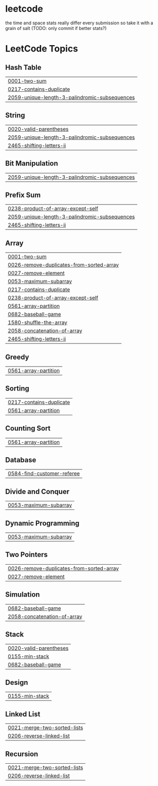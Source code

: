 # leetcode

the time and space stats really differ every submission so take it with a grain of salt (TODO: only commit if better stats?)

<!---LeetCode Topics Start-->
# LeetCode Topics
## Hash Table
|  |
| ------- |
| [0001-two-sum](https://github.com/shinshARK/leetcode/tree/master/0001-two-sum) |
| [0217-contains-duplicate](https://github.com/shinshARK/leetcode/tree/master/0217-contains-duplicate) |
| [2059-unique-length-3-palindromic-subsequences](https://github.com/shinshARK/leetcode/tree/master/2059-unique-length-3-palindromic-subsequences) |
## String
|  |
| ------- |
| [0020-valid-parentheses](https://github.com/shinshARK/leetcode/tree/master/0020-valid-parentheses) |
| [2059-unique-length-3-palindromic-subsequences](https://github.com/shinshARK/leetcode/tree/master/2059-unique-length-3-palindromic-subsequences) |
| [2465-shifting-letters-ii](https://github.com/shinshARK/leetcode/tree/master/2465-shifting-letters-ii) |
## Bit Manipulation
|  |
| ------- |
| [2059-unique-length-3-palindromic-subsequences](https://github.com/shinshARK/leetcode/tree/master/2059-unique-length-3-palindromic-subsequences) |
## Prefix Sum
|  |
| ------- |
| [0238-product-of-array-except-self](https://github.com/shinshARK/leetcode/tree/master/0238-product-of-array-except-self) |
| [2059-unique-length-3-palindromic-subsequences](https://github.com/shinshARK/leetcode/tree/master/2059-unique-length-3-palindromic-subsequences) |
| [2465-shifting-letters-ii](https://github.com/shinshARK/leetcode/tree/master/2465-shifting-letters-ii) |
## Array
|  |
| ------- |
| [0001-two-sum](https://github.com/shinshARK/leetcode/tree/master/0001-two-sum) |
| [0026-remove-duplicates-from-sorted-array](https://github.com/shinshARK/leetcode/tree/master/0026-remove-duplicates-from-sorted-array) |
| [0027-remove-element](https://github.com/shinshARK/leetcode/tree/master/0027-remove-element) |
| [0053-maximum-subarray](https://github.com/shinshARK/leetcode/tree/master/0053-maximum-subarray) |
| [0217-contains-duplicate](https://github.com/shinshARK/leetcode/tree/master/0217-contains-duplicate) |
| [0238-product-of-array-except-self](https://github.com/shinshARK/leetcode/tree/master/0238-product-of-array-except-self) |
| [0561-array-partition](https://github.com/shinshARK/leetcode/tree/master/0561-array-partition) |
| [0682-baseball-game](https://github.com/shinshARK/leetcode/tree/master/0682-baseball-game) |
| [1580-shuffle-the-array](https://github.com/shinshARK/leetcode/tree/master/1580-shuffle-the-array) |
| [2058-concatenation-of-array](https://github.com/shinshARK/leetcode/tree/master/2058-concatenation-of-array) |
| [2465-shifting-letters-ii](https://github.com/shinshARK/leetcode/tree/master/2465-shifting-letters-ii) |
## Greedy
|  |
| ------- |
| [0561-array-partition](https://github.com/shinshARK/leetcode/tree/master/0561-array-partition) |
## Sorting
|  |
| ------- |
| [0217-contains-duplicate](https://github.com/shinshARK/leetcode/tree/master/0217-contains-duplicate) |
| [0561-array-partition](https://github.com/shinshARK/leetcode/tree/master/0561-array-partition) |
## Counting Sort
|  |
| ------- |
| [0561-array-partition](https://github.com/shinshARK/leetcode/tree/master/0561-array-partition) |
## Database
|  |
| ------- |
| [0584-find-customer-referee](https://github.com/shinshARK/leetcode/tree/master/0584-find-customer-referee) |
## Divide and Conquer
|  |
| ------- |
| [0053-maximum-subarray](https://github.com/shinshARK/leetcode/tree/master/0053-maximum-subarray) |
## Dynamic Programming
|  |
| ------- |
| [0053-maximum-subarray](https://github.com/shinshARK/leetcode/tree/master/0053-maximum-subarray) |
## Two Pointers
|  |
| ------- |
| [0026-remove-duplicates-from-sorted-array](https://github.com/shinshARK/leetcode/tree/master/0026-remove-duplicates-from-sorted-array) |
| [0027-remove-element](https://github.com/shinshARK/leetcode/tree/master/0027-remove-element) |
## Simulation
|  |
| ------- |
| [0682-baseball-game](https://github.com/shinshARK/leetcode/tree/master/0682-baseball-game) |
| [2058-concatenation-of-array](https://github.com/shinshARK/leetcode/tree/master/2058-concatenation-of-array) |
## Stack
|  |
| ------- |
| [0020-valid-parentheses](https://github.com/shinshARK/leetcode/tree/master/0020-valid-parentheses) |
| [0155-min-stack](https://github.com/shinshARK/leetcode/tree/master/0155-min-stack) |
| [0682-baseball-game](https://github.com/shinshARK/leetcode/tree/master/0682-baseball-game) |
## Design
|  |
| ------- |
| [0155-min-stack](https://github.com/shinshARK/leetcode/tree/master/0155-min-stack) |
## Linked List
|  |
| ------- |
| [0021-merge-two-sorted-lists](https://github.com/shinshARK/leetcode/tree/master/0021-merge-two-sorted-lists) |
| [0206-reverse-linked-list](https://github.com/shinshARK/leetcode/tree/master/0206-reverse-linked-list) |
## Recursion
|  |
| ------- |
| [0021-merge-two-sorted-lists](https://github.com/shinshARK/leetcode/tree/master/0021-merge-two-sorted-lists) |
| [0206-reverse-linked-list](https://github.com/shinshARK/leetcode/tree/master/0206-reverse-linked-list) |
<!---LeetCode Topics End-->